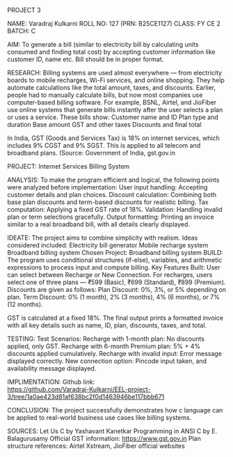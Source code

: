 PROJECT 3

NAME: Varadraj Kulkarni
ROLL NO: 127 (PRN: B25CE1127)
CLASS: FY CE 2
BATCH: C

AIM: To generate a bill (similar to electricity bill by calculating units consumed and finding total cost) by accepting customer information like customer ID, name etc. Bill should be in proper format.

RESEARCH:
Billing systems are used almost everywhere — from electricity boards to mobile recharges, Wi-Fi services, and online shopping.
 They help automate calculations like the total amount, taxes, and discounts. Earlier, people had to manually calculate bills, but now most companies use computer-based billing software.
For example, BSNL, Airtel, and JioFiber use online systems that generate bills instantly after the user selects a plan or uses a service. These bills show:
Customer name and ID
Plan type and duration
Base amount
GST and other taxes
Discounts and final total


In India, GST (Goods and Services Tax) is 18% on internet services, which includes 9% CGST and 9% SGST. This is applied to all telecom and broadband plans.
 (Source: Government of India, gst.gov.in


PROJECT: Internet Services Billing System

ANALYSIS:
To make the program efficient and logical, the following points were analyzed before implementation:
User input handling: Accepting customer details and plan choices.
Discount calculation: Combining both base plan discounts and term-based discounts for realistic billing.
Tax computation: Applying a fixed GST rate of 18%.
Validation: Handling invalid plan or term selections gracefully.
Output formatting: Printing an invoice similar to a real broadband bill, with all details clearly displayed.


IDEATE:
The project aims to combine simplicity with realism.
 Ideas considered included:
Electricity bill generator
Mobile recharge system
Broadband billing system
Chosen Project: Broadband billing system
BUILD:
The program uses conditional structures (if-else), variables, and arithmetic expressions to process input and compute billing.
Key Features Built:
User can select between Recharge or New Connection.
For recharges, users select one of three plans — ₹599 (Basic), ₹699 (Standard), ₹899 (Premium).
Discounts are given as follows:
Plan Discount: 0%, 3%, or 5% depending on plan.
Term Discount: 0% (1 month), 2% (3 months), 4% (6 months), or 7% (12 months).


GST is calculated at a fixed 18%.
The final output prints a formatted invoice with all key details such as name, ID, plan, discounts, taxes, and total.


TESTING:
Test Scenarios:
Recharge with 1-month plan: No discounts applied, only GST.
Recharge with 6-month Premium plan: 5% + 4% discounts applied cumulatively.
Recharge with invalid input: Error message displayed correctly.
New connection option: Pincode input taken, and availability message displayed.


IMPLIMENTATION:
Github link:  
https://github.com/Varadraj-Kulkarni/EEL-project-3/tree/1a0ae423d81af638bc2f0d1463946be117bbb671

CONCLUSION:
The project successfully demonstrates how c language can be applied to real-world business use cases like billing systems.
      
  SOURCES:
      Let Us C by Yashavant Kanetkar
      Programming in ANSI C by E. Balagurusamy
      Official GST information: https://www.gst.gov.in
      Plan structure references: Airtel Xstream, JioFiber official websites


